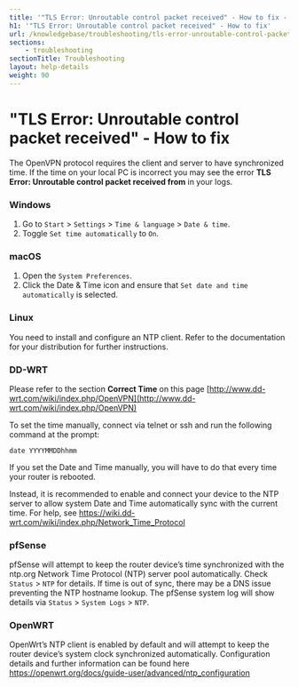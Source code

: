 ```yaml
---
title: '"TLS Error: Unroutable control packet received" - How to fix - IVPN Help'
h1: '"TLS Error: Unroutable control packet received" - How to fix'
url: /knowledgebase/troubleshooting/tls-error-unroutable-control-packet-received---how-to-fix/
sections:
    - troubleshooting
sectionTitle: Troubleshooting
layout: help-details
weight: 90
---
```

# "TLS Error: Unroutable control packet received" - How to fix

The OpenVPN protocol requires the client and server to have synchronized time. If the time on your local PC is incorrect you may see the error **TLS Error: Unroutable control packet received from** in your logs.

### Windows

1. Go to `Start` > `Settings` > `Time & language` > `Date & time`.
2. Toggle `Set time automatically` to `On`.

### macOS

1. Open the `System Preferences`.
2. Click the Date & Time icon and ensure that `Set date and time automatically` is selected.

### Linux

You need to install and configure an NTP client. Refer to the documentation for your distribution for further instructions.

### DD-WRT

Please refer to the section **Correct Time** on this page [http://www.dd-wrt.com/wiki/index.php/OpenVPN](http://www.dd-wrt.com/wiki/index.php/OpenVPN)

To set the time manually, connect via telnet or ssh and run the following command at the prompt:

```
date YYYYMMDDhhmm
```

If you set the Date and Time manually, you will have to do that every time your router is rebooted.

Instead, it is recommended to enable and connect your device to the NTP server to allow system Date and Time automatically sync with the current time. For help, see https://wiki.dd-wrt.com/wiki/index.php/Network_Time_Protocol

### pfSense

pfSense will attempt to keep the router device’s time synchronized with the ntp.org Network Time Protocol (NTP) server pool automatically. Check `Status` > `NTP` for details. If time is out of sync, there may be a DNS issue preventing the NTP hostname lookup. The pfSense system log will show details via `Status` > `System Logs` > `NTP`.

### OpenWRT

OpenWrt’s NTP client is enabled by default and will attempt to keep the router device’s system clock synchronized automatically. Configuration details and further information can be found here https://openwrt.org/docs/guide-user/advanced/ntp_configuration
